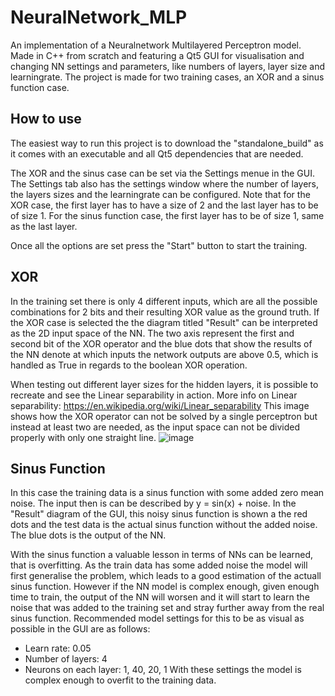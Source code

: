 # NeuralNetwork_MLP
An implementation of a Neuralnetwork Multilayered Perceptron model. Made in C++ from scratch and featuring a Qt5 GUI for visualisation and changing NN settings and parameters, like numbers of layers, layer size and learningrate.
The project is made for two training cases, an XOR and a sinus function case. 



## How to use
The easiest way to run this project is to download the "standalone_build" as it comes with an executable and all Qt5 dependencies that are needed. 

The XOR and the sinus case can be set via the Settings menue in the GUI. 
The Settings tab also has the settings window where the number of layers, the layers sizes and the learningrate can be configured. 
Note that for the XOR case, the first layer has to have a size of 2 and the last layer has to be of size 1.
For the sinus function case, the first layer has to be of size 1, same as the last layer. 

Once all the options are set press the "Start" button to start the training.

## XOR 
In the training set there is only 4 different inputs, which are all the possible combinations for 2 bits and their resulting XOR value as the ground truth.
If the XOR case is selected the the diagram titled "Result" can be interpreted as the 2D input space of the NN. The two axis represent the first and second bit of the XOR operator and the blue dots that show the results of the NN 
denote at which inputs the network outputs are above 0.5, which is handled as True in regards to the boolean XOR operation. 

When testing out different layer sizes for the hidden layers, it is possible to recreate and see the Linear separability in action. More info on Linear separability: https://en.wikipedia.org/wiki/Linear_separability
This image shows how the XOR operator can not be solved by a single perceptron but instead at least two are needed, as the input space can not be divided properly with only one straight line.
![image](https://github.com/user-attachments/assets/545d1e57-0ae2-4a99-b671-fe24ac7e7ec7)


## Sinus Function
In this case the training data is a sinus function with some added zero mean noise. The input then is can be described by y = sin(x) + noise. In the "Result" diagram of the GUI, this noisy sinus function is shown a the red dots and
the test data is the actual sinus function without the added noise. The blue dots is the output of the NN.

With the sinus function a valuable lesson in terms of NNs can be learned, that is overfitting. As the train data has some added noise the model will first generalise the problem, which leads to a good estimation of the actuall sinus function.
However if the NN model is complex enough, given enough time to train, the output of the NN will worsen and it will start to learn the noise that was added to the training set and stray further away from the real sinus function.
Recommended model settings for this to be as visual as possible in the GUI are as follows: 
- Learn rate: 0.05
- Number of layers: 4
- Neurons on each layer: 1, 40, 20, 1
With these settings the model is complex enough to overfit to the training data. 
